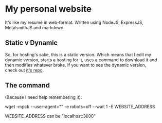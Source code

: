 # My personal website
It's like my resumé in web-format. Written using NodeJS, ExpressJS, MetalsmithJS and markdown. 
## Static v Dynamic
So, for hosting's sake, this is a static version. Which means that I edit my dynamic version, starts a hosting for it, uses a command to download it and then modifies whatever broke. If you want to see the dynamic version, check out [it's repo](https://github.com/Glassig/website).
## The command
(Because I need help remembering it):

wget -mpck --user-agent="" -e robots=off --wait 1 -E WEBSITE_ADDRESS

WEBSITE_ADDRESS can be "localhost:3000"
